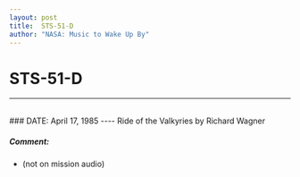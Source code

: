 ```yaml
---
layout: post
title:  STS-51-D
author: "NASA: Music to Wake Up By"
---
```


# STS-51-D
----
<br/>
### DATE: April 17, 1985
----
Ride of the Valkyries by Richard Wagner

##### Comment:
* (not on mission audio)
